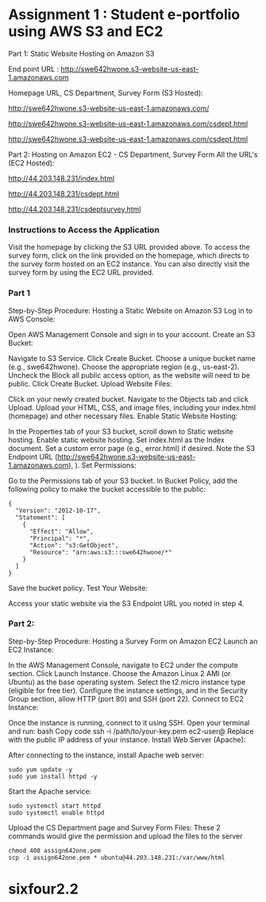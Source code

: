 # Assignment 1 : Student e-portfolio using AWS S3 and EC2

Part 1: Static Website Hosting on Amazon S3

End point URL : 
http://swe642hwone.s3-website-us-east-1.amazonaws.com

Homepage URL, CS Department, Survey Form (S3 Hosted):

http://swe642hwone.s3-website-us-east-1.amazonaws.com/

http://swe642hwone.s3-website-us-east-1.amazonaws.com/csdept.html

http://swe642hwone.s3-website-us-east-1.amazonaws.com/csdept.html

Part 2: Hosting on Amazon EC2 - CS Department, Survey Form
All the URL's (EC2 Hosted):

http://44.203.148.231/index.html

http://44.203.148.231/csdept.html

http://44.203.148.231/csdeptsurvey.html

### Instructions to Access the Application
Visit the homepage by clicking the S3 URL provided above.
To access the survey form, click on the link provided on the homepage, which directs to the survey form hosted on an EC2 instance.
You can also directly visit the survey form by using the EC2 URL provided.

### Part 1
Step-by-Step Procedure: Hosting a Static Website on Amazon S3 
Log in to AWS Console:

Open AWS Management Console and sign in to your account.
Create an S3 Bucket:

Navigate to S3 Service.
Click Create Bucket.
Choose a unique bucket name (e.g., swe642hwone).
Choose the appropriate region (e.g., us-east-2).
Uncheck the Block all public access option, as the website will need to be public.
Click Create Bucket.
Upload Website Files:

Click on your newly created bucket.
Navigate to the Objects tab and click Upload.
Upload your HTML, CSS, and image files, including your index.html (homepage) and other necessary files.
Enable Static Website Hosting:

In the Properties tab of your S3 bucket, scroll down to Static website hosting.
Enable static website hosting.
Set index.html as the Index document.
Set a custom error page (e.g., error.html) if desired.
Note the S3 Endpoint URL (http://swe642hwone.s3-website-us-east-1.amazonaws.com), ).
Set Permissions:

Go to the Permissions tab of your S3 bucket.
In Bucket Policy, add the following policy to make the bucket accessible to the public:
```
{
  "Version": "2012-10-17",
  "Statement": [
    {
      "Effect": "Allow",
      "Principal": "*",
      "Action": "s3:GetObject",
      "Resource": "arn:aws:s3:::swe642hwone/*"
    }
  ]
}
```
Save the bucket policy.
Test Your Website:

Access your static website via the S3 Endpoint URL you noted in step 4.

### Part 2: 

Step-by-Step Procedure: Hosting a Survey Form on Amazon EC2 
Launch an EC2 Instance:

In the AWS Management Console, navigate to EC2 under the compute section.
Click Launch Instance.
Choose the Amazon Linux 2 AMI (or Ubuntu) as the base operating system.
Select the t2.micro instance type (eligible for free tier).
Configure the instance settings, and in the Security Group section, allow HTTP (port 80) and SSH (port 22).
Connect to EC2 Instance:

Once the instance is running, connect to it using SSH. Open your terminal and run:
bash
Copy code
ssh -i /path/to/your-key.pem ec2-user@<public-ip>
Replace <public-ip> with the public IP address of your instance.
Install Web Server (Apache):

After connecting to the instance, install Apache web server:
```
sudo yum update -y
sudo yum install httpd -y
```
Start the Apache service:
```
sudo systemctl start httpd
sudo systemctl enable httpd
```
Upload the CS Department page and Survey Form Files:
These 2 commands would give the permission and upload the files to the server

```
chmod 400 assign642one.pem 
scp -i assign642one.pem * ubuntu@44.203.148.231:/var/www/html
```
# sixfour2.2
